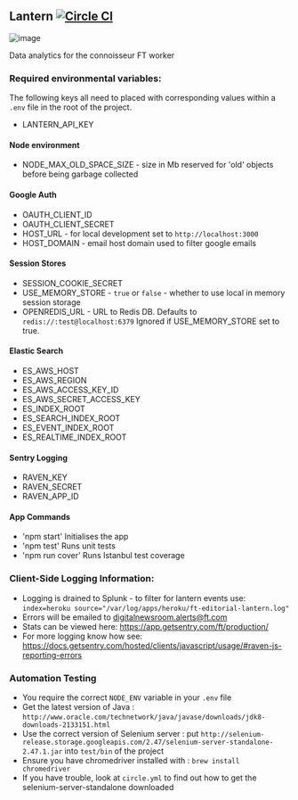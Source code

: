 Lantern [![Circle CI](https://circleci.com/gh/Financial-Times/lantern/tree/master.svg?style=svg)](https://circleci.com/gh/Financial-Times/lantern/tree/master)
------

![image](http://cache3.asset-cache.net/xt/544464663.jpg?v=1&g=fs1%7C0%7CFLS%7C64%7C663&s=1)

Data analytics for the connoisseur FT worker

### Required environmental variables:
The following keys all need to placed with corresponding values within a `.env` file in the root of the project.
- LANTERN_API_KEY

#### Node environment
- NODE_MAX_OLD_SPACE_SIZE - size in Mb reserved for 'old' objects before being garbage collected

#### Google Auth
- OAUTH_CLIENT_ID
- OAUTH_CLIENT_SECRET
- HOST_URL - for local development set to `http://localhost:3000`
- HOST_DOMAIN - email host domain used to filter google emails

#### Session Stores
- SESSION_COOKIE_SECRET
- USE_MEMORY_STORE - `true` or `false` - whether to use local in memory session storage
- OPENREDIS_URL - URL to Redis DB. Defaults to `redis://:test@localhost:6379` Ignored if USE_MEMORY_STORE set to true.

#### Elastic Search
- ES_AWS_HOST
- ES_AWS_REGION
- ES_AWS_ACCESS_KEY_ID
- ES_AWS_SECRET_ACCESS_KEY
- ES_INDEX_ROOT
- ES_SEARCH_INDEX_ROOT
- ES_EVENT_INDEX_ROOT
- ES_REALTIME_INDEX_ROOT

#### Sentry Logging
- RAVEN_KEY
- RAVEN_SECRET
- RAVEN_APP_ID

#### App Commands
- 'npm start' Initialises the app
- 'npm test' Runs unit tests
- 'npm run cover' Runs Istanbul test coverage

### Client-Side Logging Information:

 * Logging is drained to Splunk - to filter for lantern events use: `index=heroku source="/var/log/apps/heroku/ft-editorial-lantern.log"`
 * Errors will be emailed to digitalnewsroom.alerts@ft.com
 * Stats can be viewed here: https://app.getsentry.com/ft/production/
 * For more logging know how see: https://docs.getsentry.com/hosted/clients/javascript/usage/#raven-js-reporting-errors

### Automation Testing

- You require the correct `NODE_ENV` variable in your `.env` file
- Get the latest version of Java : `http://www.oracle.com/technetwork/java/javase/downloads/jdk8-downloads-2133151.html`
- Use the correct version of Selenium server : put `http://selenium-release.storage.googleapis.com/2.47/selenium-server-standalone-2.47.1.jar` into `test/bin` of the project
- Ensure you have chromedriver installed with : `brew install chromedriver`
- If you have trouble, look at `circle.yml` to find out how to get the selenium-server-standalone downloaded
